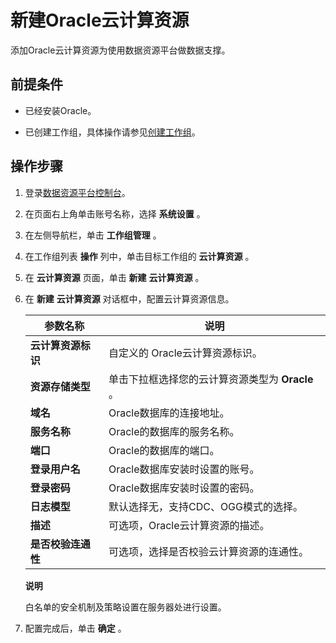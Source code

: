 新建Oracle云计算资源 
==================================

添加Oracle云计算资源为使用数据资源平台做数据支撑。

前提条件 
-------------------------

* 已经安装Oracle。

  

* 已创建工作组，具体操作请参见[创建工作组](/cn.zh-CN/用户指南/系统设置/工作组管理/创建工作组.md)。

  




操作步骤 
-------------------------

1. 登录[数据资源平台控制台](https://dataq.console.aliyun.com)。

   

2. 在页面右上角单击账号名称，选择 **系统设置** 。

   

3. 在左侧导航栏，单击 **工作组管理** 。

   

4. 在工作组列表 **操作** 列中，单击目标工作组的 **云计算资源** 。

   

5. 在 **云计算资源** 页面，单击 **新建** **云计算资源** 。

   

6. 在 **新建** **云计算资源** 对话框中，配置云计算资源信息。

   

   |    参数名称     |               说明               |
   |-------------|--------------------------------|
   | **云计算资源标识** | 自定义的 Oracle云计算资源标识。            |
   | **资源存储类型**  | 单击下拉框选择您的云计算资源类型为 **Oracle** 。 |
   | **域名**      | Oracle数据库的连接地址。                |
   | **服务名称**    | Oracle的数据库的服务名称。               |
   | **端口**      | Oracle的数据库的端口。                 |
   | **登录用户名**   | Oracle数据库安装时设置的账号。             |
   | **登录密码**    | Oracle数据库安装时设置的密码。             |
   | **日志模型**    | 默认选择无，支持CDC、OGG模式的选择。          |
   | **描述**      | 可选项，Oracle云计算资源的描述。            |
   | **是否校验连通性** | 可选项，选择是否校验云计算资源的连通性。           |

   
   **说明**

   白名单的安全机制及策略设置在服务器处进行设置。
   

7. 配置完成后，单击 **确定** 。

   



